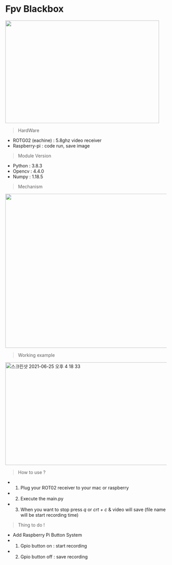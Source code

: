 # Fpv Blackbox 
<img src = "https://blog.kakaocdn.net/dn/Bs91a/btq78wEpvXt/Pk4Hk7dDtItFex4bPpVWv1/img.jpg" width="480" height="320">

> HardWare
- ROTG02 (eachine) : 5.8ghz video receiver 
- Raspberry-pi : code run, save image 

> Module Version 
+ Python : 3.8.3
+ Opencv : 4.4.0
+ Numpy : 1.18.5

> Mechanism

<img src ="https://blog.kakaocdn.net/dn/bjVrap/btq76IZMZST/t5wziEFIxYlEfZavEV86ik/img.png"  width="680" height="480">

> Working example

<img width="1324" alt="스크린샷 2021-06-25 오후 4 18 33" src="https://user-images.githubusercontent.com/72845895/123394141-c71b3280-d5d9-11eb-9362-bfe540b61c51.png" width="480" height="320">


> How to use ?
- 1. Plug your ROT02 receiver to your mac or raspberry 
- 2. Execute the main.py
- 3. When you want to stop press *q* or *crt + c*  & video will save (file name will be start recording time)

> Thing to do !
- Add Raspberry Pi Button System 
- 1. Gpio button on : start recording 
- 2. Gpio button off : save recording
